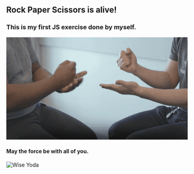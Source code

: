 
## Rock Paper Scissors is alive!

### This is my first JS exercise done by myself.

![Rock Paper Scissors Match](/img/rock-paper-scissors.gif)



#### May the force be with all of you.

![Wise Yoda](https://www.google.com/url?sa=i&url=https%3A%2F%2Fgiphy.com%2Fexplore%2Frock-paper-scissors&psig=AOvVaw1UidQqPOoqg-T3RqhNotTb&ust=1645322205967000&source=images&cd=vfe&ved=0CAsQjRxqFwoTCNi72f_UivYCFQAAAAAdAAAAABAD)